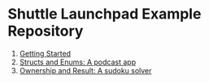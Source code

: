 # Shuttle Launchpad Example Repository

1. [Getting Started](/launchpad-issue-1)
2. [Structs and Enums: A podcast app](/launchpad-issue-2)
3. [Ownership and Result: A sudoku solver](/launchpad-issue-3)
